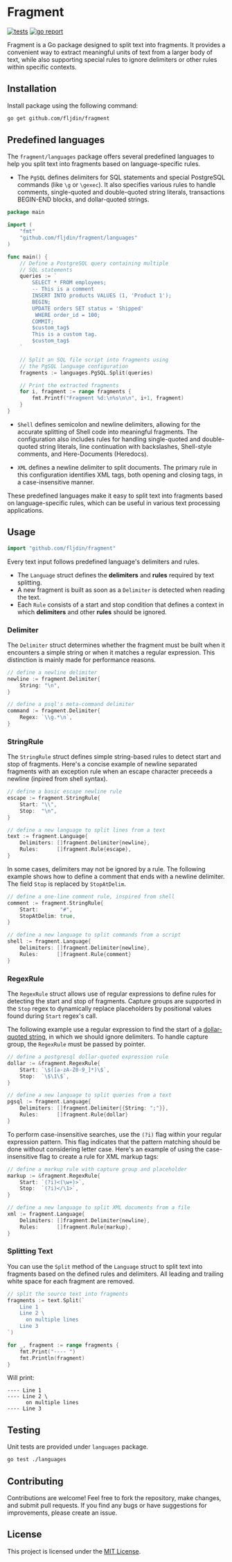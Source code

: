 # Fragment

[![tests](https://github.com/fljdin/fragment/actions/workflows/tests.yml/badge.svg)](https://github.com/fljdin/fragment/actions/workflows/tests.yml)
[![go report](https://goreportcard.com/badge/github.com/fljdin/fragment)](https://goreportcard.com/report/github.com/fljdin/fragment)

Fragment is a Go package designed to split text into fragments. It provides a
convenient way to extract meaningful units of text from a larger body of text,
while also supporting special rules to ignore delimiters or other rules within
specific contexts.

## Installation

Install package using the following command:

```bash
go get github.com/fljdin/fragment
```

## Predefined languages

The `fragment/languages` package offers several predefined languages to help you
split text into fragments based on language-specific rules.

* The `PgSQL` defines delimiters for SQL statements and special PostgreSQL
  commands (like `\g` or `\gexec`). It also specifies various rules to handle
  comments, single-quoted and double-quoted string literals, transactions
  BEGIN-END blocks, and dollar-quoted strings.

```go
package main

import (
    "fmt"
    "github.com/fljdin/fragment/languages"
)

func main() {
    // Define a PostgreSQL query containing multiple 
    // SQL statements
    queries := `
        SELECT * FROM employees;
        -- This is a comment
        INSERT INTO products VALUES (1, 'Product 1');
        BEGIN;
        UPDATE orders SET status = 'Shipped' 
         WHERE order_id = 100;
        COMMIT;
        $custom_tag$
        This is a custom tag.
        $custom_tag$
    `

    // Split an SQL file script into fragments using 
    // the PgSQL language configuration
    fragments := languages.PgSQL.Split(queries)

    // Print the extracted fragments
    for i, fragment := range fragments {
        fmt.Printf("Fragment %d:\n%s\n\n", i+1, fragment)
    }
}
```

* `Shell` defines semicolon and newline delimiters, allowing for the accurate
  splitting of Shell code into meaningful fragments. The configuration also
  includes rules for handling single-quoted and double-quoted string literals,
  line continuation with backslashes, Shell-style comments, and Here-Documents
  (Heredocs).

* `XML` defines a newline delimiter to split documents. The primary rule in this
  configuration identifies XML tags, both opening and closing tags, in a
  case-insensitive manner.

These predefined languages make it easy to split text into fragments based on
language-specific rules, which can be useful in various text processing
applications.

## Usage

```go
import "github.com/fljdin/fragment"
```

Every text input follows predefined language's delimiters and rules.

* The `Language` struct defines the **delimiters** and **rules** required by
  text splitting.
* A new fragment is built as soon as a `Delimiter` is detected when reading the
  text.
* Each `Rule` consists of a start and stop condition that defines a context in
  which **delimiters** and other **rules** should be ignored.

### Delimiter

The `Delimiter` struct determines whether the fragment must be built when it
encounters a simple string or when it matches a regular expression. This
distinction is mainly made for performance reasons.

```go
// define a newline delimiter
newline := fragment.Delimiter{
    String: "\n",
}

// define a psql's meta-command delimiter
command := fragment.Delimiter{
    Regex: `\\g.*\n`,
}
```

### StringRule

The `StringRule` struct defines simple string-based rules to detect start and
stop of fragments. Here's a concise example of newline separated fragments with
an exception rule when an escape character preceeds a newline (inpired from
shell syntax).

```go
// define a basic escape newline rule
escape := fragment.StringRule{
    Start: "\\",
    Stop:  "\n",
}

// define a new language to split lines from a text
text := fragment.Language{
    Delimiters: []fragment.Delimiter{newline},
    Rules:      []fragment.Rule{escape},
}
```

In some cases, delimiters may not be ignored by a rule. The following example
shows how to define a comment that ends with a newline delimiter. The field
`Stop` is replaced by `StopAtDelim`.

```go
// define a one-line comment rule, inspired from shell 
comment := fragment.StringRule{
    Start:       "#",
    StopAtDelim: true,
}

// define a new language to split commands from a script
shell := fragment.Language{
    Delimiters: []fragment.Delimiter{newline},
    Rules:      []fragment.Rule{comment}
}
```

### RegexRule

The `RegexRule` struct allows use of regular expressions to define rules for
detecting the start and stop of fragments. Capture groups are supported in the
`Stop` regex to dynamically replace placeholders by positional values found
during `Start` regex's call.

The following example use a regular expression to find the start of a
[dollar-quoted string], in which we should ignore delimiters. To handle capture
group, the `RegexRule` must be passed by pointer.

[dollar-quoted string]: https://www.postgresql.org/docs/current/sql-syntax-lexical.html#SQL-SYNTAX-DOLLAR-QUOTING

```go
// define a postgresql dollar-quoted expression rule
dollar := &fragment.RegexRule{
    Start: `\$([a-zA-Z0-9_]*)\$`,
    Stop:  `\$\1\$`,
}

// define a new language to split queries from a text
pgsql := fragment.Language{
    Delimiters: []fragment.Delimiter{{String: ";"}},
    Rules:      []fragment.Rule{dollar}
}
```

To perform case-insensitive searches, use the `(?i)` flag within your regular
expression pattern. This flag indicates that the pattern matching should be done
without considering letter case. Here's an example of using the case-insensitive
flag to create a rule for XML markup tags:

```go
// define a markup rule with capture group and placeholder
markup := &fragment.RegexRule{
    Start: `(?i)<(\w+)>`,
    Stop:  `(?i)</\1>`,
}

// define a new language to split XML documents from a file
xml := fragment.Language{
    Delimiters: []fragment.Delimiter{newline},
    Rules:      []fragment.Rule{markup},
}
```

### Splitting Text

You can use the `Split` method of the `Language` struct to split text into
fragments based on the defined rules and delimiters. All leading and trailing
white space for each fragment are removed.

```go
// split the source text into fragments
fragments := text.Split(`
    Line 1
    Line 2 \
      on multiple lines
    Line 3
`)

for _, fragment := range fragments {
    fmt.Print("---- ")
    fmt.Println(fragment)
}
```

Will print:

```
---- Line 1
---- Line 2 \
      on multiple lines
---- Line 3
```

## Testing

Unit tests are provided under `languages` package.

```bash
go test ./languages
```

## Contributing

Contributions are welcome! Feel free to fork the repository, make changes, and
submit pull requests. If you find any bugs or have suggestions for improvements,
please create an issue.

## License

This project is licensed under the [MIT License](LICENSE).
